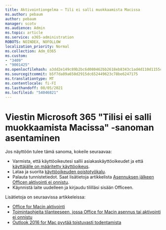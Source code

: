 ```yaml
---
title: Aktivointiongelma – Tili ei salli muokkaamista Macissa
ms.author: pebaum
author: pebaum
manager: scotv
ms.audience: Admin
ms.topic: article
ms.service: o365-administration
ROBOTS: NOINDEX, NOFOLLOW
localization_priority: Normal
ms.collection: Adm_O365
ms.custom:
- "3409"
- "9001425"
ms.openlocfilehash: a3dd2e149c89b2bc6d080462bb2618eb8343c1ad4d110d1155c76bc41462efbb
ms.sourcegitcommit: b5f7da89a650d2915dc652449623c78be6247175
ms.translationtype: MT
ms.contentlocale: fi-FI
ms.lasthandoff: 08/05/2021
ms.locfileid: "54046821"
---
```

# <a name="fixing-the-microsoft-365-apps-your-account-doesnt-allow-editing-on-a-mac-message"></a>Viestin Microsoft 365 "Tilisi ei salli muokkaamista Macissa" -sanoman asentaminen

Jos näyttöön tulee tämä sanoma, kokeile seuraavaa:

- Varmista, että käyttöoikeutesi sallii asiakaskäyttöoikeudet ja että [käyttäjälle on määritetty käyttöoikeus](https://docs.microsoft.com/microsoft-365/admin/add-users/add-users). 
- Lataa ja suorita [käyttöoikeuden poistotyökalu](https://support.office.com/article/how-to-remove-office-license-files-on-a-mac-b032c0f6-a431-4dad-83a9-6b727c03b193).
- Palauta tunnistetiedot. Saat lisätietoja artikkelista [Asennuksen jälkeen Officen aktivointi ei onnistu](https://support.office.com/article/5efba2b4-b1e6-4e5f-bf3c-6ab945d03dea#bkmk_cantactivate).
- Käynnistä laite uudelleen ja kirjaudu tililläsi sisään Officeen.

Lisätietoja on seuraavissa artikkeleissa:
- [Office for Macin aktivointi](https://support.office.com/article/activate-office-for-mac-7f6646b1-bb14-422a-9ad4-a53410fcefb2)
- [Toimintaohjeita tilanteeseen, jossa Office for Macin asennus tai aktivointi ei onnistu](https://support.office.com/article/5efba2b4-b1e6-4e5f-bf3c-6ab945d03dea#picktab=activation)
- [Outlook 2016 for Mac pyytää toistuvasti todentamista](https://docs.microsoft.com/outlook/troubleshoot/sign-in/repeated-prompts-authentication)